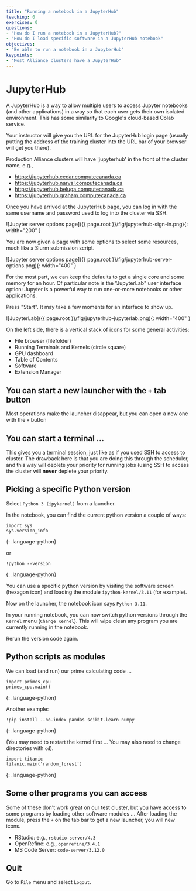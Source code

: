 ```yaml
---
title: "Running a notebook in a JupyterHub"
teaching: 0
exercises: 0
questions:
- "How do I run a notebook in a JupyterHub?"
- "How do I load specific software in a JupyterHub notebook"
objectives:
- "Be able to run a notebook in a JupyterHub"
keypoints:
- "Most Alliance clusters have a JupyterHub"
---
```


# JupyterHub

A JupyterHub is a way to allow multiple users to access Jupyter notebooks (and other applications)
in a way so that each user gets their own isolated environment. This has some similarity to
Google's cloud-based Colab service.

Your instructor will give you the URL for the JupyterHub login page (usually putting the address of the
training cluster into the URL bar of your browser will get you there).

Production Alliance clusters will have 'jupyterhub' in the front of the cluster name, e.g.,

* <https://jupyterhub.cedar.computecanada.ca>
* <https://jupyterhub.narval.computecanada.ca>
* <https://jupyterhub.beluga.computecanada.ca>
* <https://jupyterhub.graham.computecanada.ca>

Once you have arrived at the JupyterHub page, you can log in with the same username
and password used to log into the cluster via SSH.

![Jupyter server options page]({{ page.root }}/fig/jupyterhub-sign-in.png){: width="200" }

You are now given a page with some options to select some resources, much like a
Slurm submission script.

![Jupyter server options page]({{ page.root }}/fig/jupyterhub-server-options.png){: width="400" }

For the most part, we can keep the defaults to get a single core and some memory
for an hour. Of particular note is the "JupyterLab" user interface option: Jupyter is
a powerful way to run one-or-more notebooks or other applications.

Press "Start". It may take a few moments for an interface to show up.

![JupyterLab]({{ page.root }}/fig/jupyterhub-jupyterlab.png){: width="400" }

On the left side, there is a vertical stack of icons for some general activities:

* File browser (filefolder)
* Running Terminals and Kernels (circle square)
* GPU dashboard
* Table of Contents
* Software
* Extension Manager

## You can start a new launcher with the `+` tab button

Most operations make the launcher disappear, but you can open a new one with the `+` button

## You can start a terminal ...

This gives you a terminal session, just like as if you used SSH to access to cluster.
The drawback here is that you are doing this through the scheduler, and this way
will deplete your priority for running jobs (using SSH to access the cluster will
**never** deplete your priority.

## Picking a specific Python version

Select `Python 3 (ipykernel)` from a launcher.

In the notebook, you can find the current python version a couple of ways:

~~~
import sys
sys.version_info
~~~
{: .language-python}

or

~~~
!python --version
~~~
{: .language-python}

You can use a specific python version by visiting the software screen (hexagon icon) and
loading the module `ipython-kernel/3.11` (for example).

Now on the launcher, the notebook icon says `Python 3.11`.

In your running notebook, you can now switch python versions through the `Kernel`
menu (`Change Kernel`). This will wipe clean any program you are currently running
in the notebook.

Rerun the version code again.

## Python scripts as modules

We can load (and run) our prime calculating code ...

~~~
import primes_cpu
primes_cpu.main()
~~~
{: .language-python}

Another example:

~~~
!pip install --no-index pandas scikit-learn numpy
~~~
{: .language-python}

(You may need to restart the kernel first ... You may also need to change directories with `cd`).

~~~
import titanic
titanic.main('random_forest')
~~~
{: .language-python}

## Some other programs you can access

Some of these don't work great on our test cluster, but you have access
to some programs by loading other software modules ...
After loading the module, press the `+` on the tab bar to get a new launcher,
you will new icons.

* RStudio: e.g., `rstudio-server/4.3`
* OpenRefine: e.g., `openrefine/3.4.1`
* MS Code Server: `code-server/3.12.0`

## Quit

Go to `File` menu and select `Logout`.